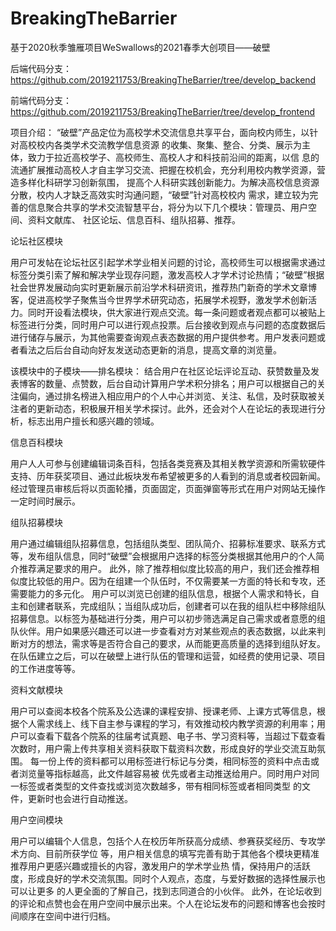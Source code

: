 # BreakingTheBarrier
基于2020秋季雏雁项目WeSwallows的2021春季大创项目——破壁

后端代码分支：https://github.com/2019211753/BreakingTheBarrier/tree/develop_backend

前端代码分支：https://github.com/2019211753/BreakingTheBarrier/tree/develop_frontend

项目介绍：
  “破壁”产品定位为高校学术交流信息共享平台，面向校内师生，以针对高校校内各类学术交流教学信息资源 
的收集、聚集、整合、分类、展示为主体，致力于拉近高校学子、高校师生、高校人才和科技前沿间的距离，以信 
息的流通扩展推动高校人才自主学习交流、把握在校机会，充分利用校内教学资源，营造多样化科研学习创新氛围， 
提高个人科研实践创新能力。为解决高校信息资源分散，校内人才缺乏高效实时沟通问题，“破壁”针对高校校内 
需求，建立较为完善的信息聚合共享的学术交流智慧平台，将分为以下几个模块：管理员、用户空间、资料文献库、
社区论坛、信息百科、组队招募、推荐。

论坛社区模块 

用户可发帖在论坛社区引起学术学业相关问题的讨论，高校师生可以根据需求通过标签分类引索了解和解决学业现存问题，激发高校人才学术讨论热情；“破壁”根据社会世界发展动向实时更新展示前沿学术科研资讯，推荐热门新奇的学术文章博客，促进高校学子聚焦当今世界学术研究动态，拓展学术视野，激发学术创新活力。同时开设看法模块，供大家进行观点交流。每一条问题或者观点都可以被贴上标签进行分类，同时用户可以进行观点投票。后台接收到观点与问题的态度数据后进行储存与展示，为其他需要查询观点表态数据的用户提供参考。用户发表问题或者看法之后后台自动向好友发送动态更新的消息，提高文章的浏览量。 

该模块中的子模块——排名模块： 
结合用户在社区论坛评论互动、获赞数量及发表博客的数量、点赞数，后台自动计算用户学术积分排名；用户可以根据自己的关注偏向，通过排名榜进入相应用户的个人中心并浏览、关注、私信，及时获取被关注者的更新动态，积极展开相关学术探讨。此外，还会对个人在论坛的表现进行分析，标志出用户擅长和感兴趣的领域。

信息百科模块 

用户人人可参与创建编辑词条百科，包括各类竞赛及其相关教学资源和所需软硬件支持、历年获奖项目、通过此板块发布希望被更多的人看到的消息或者校园新闻。经过管理员审核后将以页面轮播，页面固定，页面弹窗等形式在用户对网站无操作一定时间时展示。 

组队招募模块 

用户通过编辑组队招募信息，包括组队类型、团队简介、招募标准要求、联系方式等，发布组队信息，同时“破壁”会根据用户选择的标签分类根据其他用户的个人简介推荐满足要求的用户。
此外，除了推荐相似度比较高的用户，我们还会推荐相似度比较低的用户。因为在组建一个队伍时，不仅需要某一方面的特长和专攻，还需要能力的多元化。
用户可以浏览已创建的组队信息，根据个人需求和特长，自主和创建者联系，完成组队；当组队成功后，创建者可以在我的组队栏中移除组队招募信息。以标签为基础进行分类，用户可以初步筛选满足自己需求或者意愿的组队伙伴。用户如果感兴趣还可以进一步查看对方对某些观点的表态数据，以此来判断对方的想法，需求等是否符合自己的要求，从而能更高质量的选择到组队好友。 
在队伍建立之后，可以在破壁上进行队伍的管理和运营，如经费的使用记录、项目的工作进度等等。

资料文献模块 

用户可以查阅本校各个院系及公选课的课程安排、授课老师、上课方式等信息，根据个人需求线上、线下自主参与课程的学习，有效推动校内教学资源的利用率；用户可以查看下载各个院系的往届考试真题、电子书、学习资料等，当超过下载查看次数时，用户需上传共享相关资料获取下载资料次数，形成良好的学业交流互助氛围。 
每一份上传的资料都可以用标签进行标记与分类，相同标签的资料中点击或者浏览量等指标越高，此文件越容易被 
优先或者主动推送给用户。同时用户对同一标签或者类型的文件查找或浏览次数越多，带有相同标签或者相同类型 
的文件，更新时也会进行自动推送。 

用户空间模块 

用户可以编辑个人信息，包括个人在校历年所获高分成绩、参赛获奖经历、专攻学术方向、目前所获学位 
等，用户相关信息的填写完善有助于其他各个模块更精准推荐用户更感兴趣或擅长的内容，激发用户的学术学业热 
情，保持用户的活跃度，形成良好的学术交流氛围。同时个人观点，态度，与爱好数据的选择性展示也可以让更多 
的人更全面的了解自己，找到志同道合的小伙伴。
此外，在论坛收到的评论和点赞也会在用户空间中展示出来。个人在论坛发布的问题和博客也会按时间顺序在空间中进行归档。 


